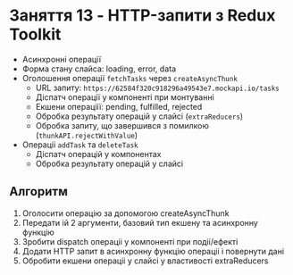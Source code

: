 # Заняття 13 - HTTP-запити з Redux Toolkit

- Асинхронні операції
- Форма стану слайса: loading, error, data
- Оголошення операції `fetchTasks` через `createAsyncThunk`
  - URL запиту: `https://62584f320c918296a49543e7.mockapi.io/tasks`
  - Діспатч операції у компоненті при монтуванні
  - Екшени операціії: pending, fulfilled, rejected
  - Обробка результату операцій у слайсі (`extraReducers`)
  - Обробка запиту, що завершився з помилкою (`thunkAPI.rejectWithValue`)
- Операціі `addTask` та `deleteTask`
  - Діспатч операцій у компонентах
  - Обробка результату операцій у слайсі

## Алгоритм

1. Оголосити операцію за допомогою createAsyncThunk
2. Передати ій 2 аргументи, базовий тип екшену та асинхронну функцію
3. Зробити dispatch операціі у компоненті при подіі/ефекті
4. Додати HTTP запит в асинхронну функцію операціі і повернути дані
5. Обробити екшени операціі у слайсі у властивості extraReducers
